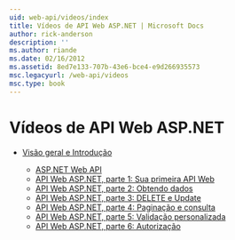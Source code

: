 ```yaml
---
uid: web-api/videos/index
title: Vídeos de API Web ASP.NET | Microsoft Docs
author: rick-anderson
description: ''
ms.author: riande
ms.date: 02/16/2012
ms.assetid: 8ed7e133-707b-43e6-bce4-e9d266935573
msc.legacyurl: /web-api/videos
msc.type: book
---
```

<a name="aspnet-web-api-videos"></a>Vídeos de API Web ASP.NET
====================
- [Visão geral e Introdução](getting-started/index.md)

    - [ASP.NET Web API](getting-started/aspnet-web-api.md)
    - [API Web ASP.NET, parte 1: Sua primeira API Web](getting-started/your-first-web-api.md)
    - [API Web ASP.NET, parte 2: Obtendo dados](getting-started/getting-data.md)
    - [API Web ASP.NET, parte 3: DELETE e Update](getting-started/delete-and-update.md)
    - [API Web ASP.NET, parte 4: Paginação e consulta](getting-started/paging-and-querying.md)
    - [API Web ASP.NET, parte 5: Validação personalizada](getting-started/custom-validation.md)
    - [API Web ASP.NET, parte 6: Autorização](getting-started/authorization.md)
